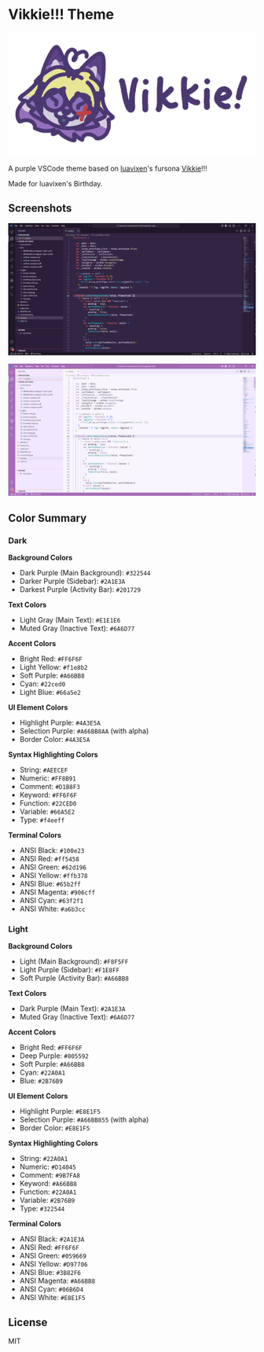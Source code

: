 # Vikkie!!! Theme

![Vikkie Logo](./images/vikkie.png)

A purple VSCode theme based on [luavixen](https://foxgirl.dev/)'s fursona [Vikkie](https://foxgirl.dev/vikkie/)!!!

Made for luavixen's Birthday.

## Screenshots

![Screenshot of Dark theme](./images/dark.png)

![Screenshot of Light theme](./images/light.png)

## Color Summary

### Dark

**Background Colors**

- Dark Purple (Main Background): `#322544`
- Darker Purple (Sidebar): `#2A1E3A`
- Darkest Purple (Activity Bar): `#201729`

**Text Colors**

- Light Gray (Main Text): `#E1E1E6`
- Muted Gray (Inactive Text): `#6A6D77`

**Accent Colors**

- Bright Red: `#FF6F6F`
- Light Yellow: `#f1e8b2`
- Soft Purple: `#A66BB8`
- Cyan: `#22ced0`
- Light Blue: `#66a5e2`

**UI Element Colors**

- Highlight Purple: `#4A3E5A`
- Selection Purple: `#A66BB8AA` (with alpha)
- Border Color: `#4A3E5A`

**Syntax Highlighting Colors**

- String: `#AEECEF`
- Numeric: `#FF8B91`
- Comment: `#D1B8F3`
- Keyword: `#FF6F6F`
- Function: `#22CED0`
- Variable: `#66A5E2`
- Type: `#f4eeff`

**Terminal Colors**

- ANSI Black: `#100e23`
- ANSI Red: `#ff5458`
- ANSI Green: `#62d196`
- ANSI Yellow: `#ffb378`
- ANSI Blue: `#65b2ff`
- ANSI Magenta: `#906cff`
- ANSI Cyan: `#63f2f1`
- ANSI White: `#a6b3cc`

### Light

**Background Colors**

- Light (Main Background): `#F8F5FF`
- Light Purple (Sidebar): `#F1E8FF`
- Soft Purple (Activity Bar): `#A66BB8`

**Text Colors**

- Dark Purple (Main Text): `#2A1E3A`
- Muted Gray (Inactive Text): `#6A6D77`

**Accent Colors**

- Bright Red: `#FF6F6F`
- Deep Purple: `#805592`
- Soft Purple: `#A66BB8`
- Cyan: `#22A0A1`
- Blue: `#2B76B9`

**UI Element Colors**

- Highlight Purple: `#E8E1F5`
- Selection Purple: `#A66BB855` (with alpha)
- Border Color: `#E8E1F5`

**Syntax Highlighting Colors**

- String: `#22A0A1`
- Numeric: `#D14045`
- Comment: `#9B7FA8`
- Keyword: `#A66BB8`
- Function: `#22A0A1`
- Variable: `#2B76B9`
- Type: `#322544`

**Terminal Colors**

- ANSI Black: `#2A1E3A`
- ANSI Red: `#FF6F6F`
- ANSI Green: `#059669`
- ANSI Yellow: `#D97706`
- ANSI Blue: `#3B82F6`
- ANSI Magenta: `#A66BB8`
- ANSI Cyan: `#06B6D4`
- ANSI White: `#E8E1F5`

## License

MIT
